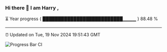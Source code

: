 ### Hi there 👋 I am Harry , 

⏳ Year progress { ██████████████████████████▁▁▁▁ } 88.48 %

---

⏰ Updated on Tue, 19 Nov 2024 19:51:43 GMT

![Progress Bar CI](https://github.com/duykhang68/duykhang68/workflows/Progress%20Bar%20CI/badge.svg)
